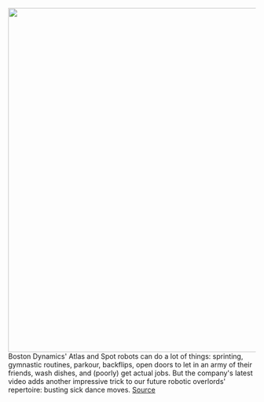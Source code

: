 <img src='https://cdn.vox-cdn.com/uploads/chorus_image/image/50858597/tldr-logo.1473954443.png' width='700px' /><br/>
Boston Dynamics' Atlas and Spot robots can do a lot of things: sprinting, gymnastic routines, parkour, backflips, open doors to let in an army of their friends, wash dishes, and (poorly) get actual jobs. But the company's latest video adds another impressive trick to our future robotic overlords' repertoire: busting sick dance moves.
<a href='https://www.theverge.com/tldr/2020/12/29/22205055/boston-dynamics-robots-spot-atlas-handle-dancing-video'> Source <a/>